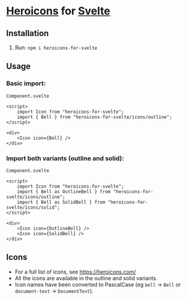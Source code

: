 # [Heroicons](https://heroicons.com/) for [Svelte](https://svelte.dev/)

## Installation

1. Run: `npm i heroicons-for-svelte`

## Usage

### Basic import:

`Component.svelte`

```
<script>
    import Icon from "heroicons-for-svelte";
    import { Bell } from "heroicons-for-svelte/icons/outline";
</script>

<div>
    <Icon icon={Bell} />
</div>
```

### Import both variants (outline and solid):

`Component.svelte`

```
<script>
    import Icon from "heroicons-for-svelte";
    import { Bell as OutlineBell } from "heroicons-for-svelte/icons/outline";
    import { Bell as SolidBell } from "heroicons-for-svelte/icons/solid";
</script>

<div>
    <Icon icon={OutlineBell} />
    <Icon icon={SolidBell} />
</div>
```

## Icons

-   For a full list of icons, see https://heroicons.com/
-   All the icons are available in the outline and solid variants.
-   Icon names have been converted to PascalCase (eg `bell` -> `Bell` or `document-text` -> `DocumentText`).
